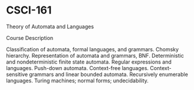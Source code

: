 # CSCI-161
Theory of Automata and Languages

Course Description

Classification of automata, formal languages, and grammars. Chomsky hierarchy. Representation of automata and grammars, BNF. Deterministic and nondeterministic finite state automata. Regular expressions and languages. Push-down automata. Context-free languages. Context-sensitive grammars and linear bounded automata. Recursively enumerable languages. Turing machines; normal forms; undecidability.
